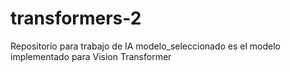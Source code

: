 # transformers-2
Repositorio para trabajo de IA
modelo_seleccionado es el modelo implementado para Vision Transformer
